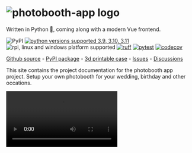 # ![photobooth-app logo](https://raw.githubusercontent.com/photobooth-app/photobooth-app/main/assets/logo/logo-text-black-transparent.png)

Written in Python 🐍, coming along with a modern Vue frontend.

![PyPI](https://img.shields.io/pypi/v/photobooth-app)
[![python versions supported 3.9, 3.10, 3.11](https://img.shields.io/pypi/pyversions/photobooth-app)](https://pypi.org/project/photobooth-app/)
![rpi, linux and windows platform supported](https://img.shields.io/badge/platform-rpi%20%7C%20linux%20%7C%20windows-lightgrey)
[![ruff](https://github.com/photobooth-app/photobooth-app/actions/workflows/ruff.yml/badge.svg)](https://github.com/photobooth-app/photobooth-app/actions/workflows/ruff.yml)
[![pytest](https://github.com/photobooth-app/photobooth-app/actions/workflows/pytests.yml/badge.svg)](https://github.com/photobooth-app/photobooth-app/actions/workflows/pytests.yml)
[![codecov](https://codecov.io/gh/photobooth-app/photobooth-app/branch/dev/graph/badge.svg?token=SBB5DGX17V)](https://codecov.io/gh/photobooth-app/photobooth-app)

[Github source](https://github.com/photobooth-app/photobooth-app/) - [PyPI package](https://pypi.org/project/photobooth-app/) - [3d printable case](https://github.com/photobooth-app/photobooth-3d/) - [Issues](https://github.com/photobooth-app/photobooth-app/issues) - [Discussions](https://github.com/photobooth-app/photobooth-app/discussions)

This site contains the project documentation for the
photobooth app project.
Setup your own photobooth for your wedding, birthday and other occations.

<video controls>
<source src="./assets/take-picture.mp4" type="video/mp4">
</video>
